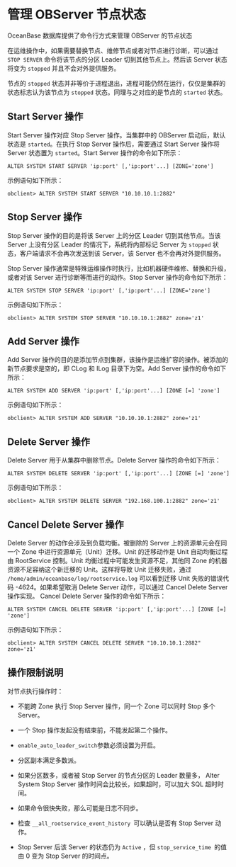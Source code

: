 管理 OBServer 节点状态 
=====================================

OceanBase 数据库提供了命令行方式来管理 OBServer 的节点状态

在运维操作中，如果需要替换节点、维修节点或者对节点进行诊断，可以通过 `STOP SERVER` 命令将该节点的分区 Leader 切到其他节点上。然后该 Server 状态将变为 `stopped` 并且不会对外提供服务。

节点的 `stopped` 状态并非等价于进程退出，进程可能仍然在运行，仅仅是集群的状态标志认为该节点为 `stopped` 状态。同理与之对应的是节点的 `started` 状态。



**Start Server 操作** 
----------------------------------------

Start Server 操作对应 Stop Server 操作。当集群中的 OBServer 启动后，默认状态是 `started`。在执行 Stop Server 操作后，需要通过 Start Server 操作将 Server 状态置为 `started`。Start Server 操作的命令如下所示：

    ALTER SYSTEM START SERVER 'ip:port' [,'ip:port'...] [ZONE='zone']



示例语句如下所示：

    obclient> ALTER SYSTEM START SERVER "10.10.10.1:2882"



**Stop Server 操作** 
---------------------------------------

Stop Server 操作的目的是将该 Server 上的分区 Leader 切到其他节点。当该 Server 上没有分区 Leader 的情况下，系统将内部标记 Server 为 `stopped` 状态，客户端请求不会再次发送到该 Server，该 Server 也不会再对外提供服务。

Stop Server 操作通常是特殊运维操作时执行，比如机器硬件维修、替换和升级，或者对该 Server 进行诊断等而进行的动作。Stop Server 操作的命令如下所示：

    ALTER SYSTEM STOP SERVER 'ip:port' [,'ip:port'...] [ZONE='zone']



示例语句如下所示：

    obclient> ALTER SYSTEM STOP SERVER "10.10.10.1:2882" zone='z1'



**Add Server 操作** 
--------------------------------------

Add Server 操作的目的是添加节点到集群，该操作是运维扩容的操作。被添加的新节点要求是空的，即 CLog 和 ILog 目录下为空。Add Server 操作的命令如下所示：

    ALTER SYSTEM ADD SERVER 'ip:port' [,'ip:port'...] [ZONE [=] 'zone']



示例语句如下所示：

    obclient> ALTER SYSTEM ADD SERVER "10.10.10.1:2882" zone='z1'



**Delete Server 操作** 
-----------------------------------------

Delete Server 用于从集群中删除节点。Delete Server 操作的命令如下所示：

    ALTER SYSTEM DELETE SERVER 'ip:port' [,'ip:port'...] [ZONE [=] 'zone']



示例语句如下所示：

    obclient> ALTER SYSTEM DELETE SERVER "192.168.100.1:2882" zone='z1'



**Cancel Delete Server 操作** 
------------------------------------------------

Delete Server 的动作会涉及到负载均衡。被删除的 Server 上的资源单元会在同一个 Zone 中进行资源单元（Unit）迁移。Unit 的迁移动作是 Unit 自动均衡过程由 RootService 控制。Unit 均衡过程中可能发生资源不足，其他同 Zone 的机器资源不足容纳这个新迁移的 Unit。这样将导致 Unit 迁移失败，通过 `/home/admin/oceanbase/log/rootservice.log` 可以看到迁移 Unit 失败的错误代码 -4624。如果希望取消 Delete Server 动作，可以通过 Cancel Delete Server 操作实现。 Cancel Delete Server 操作的命令如下所示：

    ALTER SYSTEM CANCEL DELETE SERVER 'ip:port' [,'ip:port'...] [ZONE [=] 'zone']



示例语句如下所示：

    obclient> ALTER SYSTEM CANCEL DELETE SERVER "10.10.10.1:2882" zone='z1'



操作限制说明 
---------------------------

对节点执行操作时：

* 不能跨 Zone 执行 Stop Server 操作，同一个 Zone 可以同时 Stop 多个 Server。

  

* 一个 Stop 操作发起没有结束前，不能发起第二个操作。

  

* `enable_auto_leader_switch`参数必须设置为开启。

* 分区副本满足多数派。

  

* 如果分区数多，或者被 Stop Server 的节点分区的 Leader 数量多， Alter System Stop Server 操作时间会比较长，如果超时，可以加大 SQL 超时时间。

  

* 如果命令很快失败，那么可能是日志不同步。

  

* 检查 `__all_rootservice_event_history `可以确认是否有 Stop Server 动作。

  

* Stop Server 后该 Server 的状态仍为 `Active` ，但 `stop_service_time `的值由 0 变为 Stop Server 的时间点。

  




